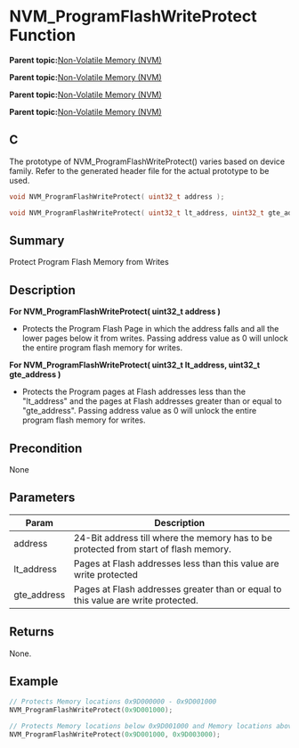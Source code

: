 # NVM\_ProgramFlashWriteProtect Function

**Parent topic:**[Non-Volatile Memory \(NVM\)](GUID-A1DC59E3-704B-445E-BE7D-D91D9DADD4A1.md)

**Parent topic:**[Non-Volatile Memory \(NVM\)](GUID-04191B57-EC62-4B95-AF5B-93EDB447F6D9.md)

**Parent topic:**[Non-Volatile Memory \(NVM\)](GUID-C41BA1D1-EFF7-435E-901E-9A87AC140FE6.md)

**Parent topic:**[Non-Volatile Memory \(NVM\)](GUID-B0854C03-A30D-4E50-A3A5-948BE02E7EE8.md)

## C

The prototype of NVM\_ProgramFlashWriteProtect\(\) varies based on device family. Refer to the generated header file for the actual prototype to be used.

```c
void NVM_ProgramFlashWriteProtect( uint32_t address );

void NVM_ProgramFlashWriteProtect( uint32_t lt_address, uint32_t gte_address );
```

## Summary

Protect Program Flash Memory from Writes

## Description

**For NVM\_ProgramFlashWriteProtect\( uint32\_t address \)**

-   Protects the Program Flash Page in which the address falls and all the lower pages below it from writes. Passing address value as 0 will unlock the entire program flash memory for writes.


**For NVM\_ProgramFlashWriteProtect\( uint32\_t lt\_address, uint32\_t gte\_address \)**

-   Protects the Program pages at Flash addresses less than the "lt\_address" and the pages at Flash addresses greater than or equal to "gte\_address". Passing address value as 0 will unlock the entire program flash memory for writes.


## Precondition

None

## Parameters

|Param|Description|
|-----|-----------|
|address|24-Bit address till where the memory has to be protected from start of flash memory.|
|lt\_address|Pages at Flash addresses less than this value are write protected|
|gte\_address|Pages at Flash addresses greater than or equal to this value are write protected.|

## Returns

None.

## Example

```c
// Protects Memory locations 0x9D000000 - 0x9D001000
NVM_ProgramFlashWriteProtect(0x9D001000);

```

```c
// Protects Memory locations below 0x9D001000 and Memory locations above 0x9D003000
NVM_ProgramFlashWriteProtect(0x9D001000, 0x9D003000);

```

